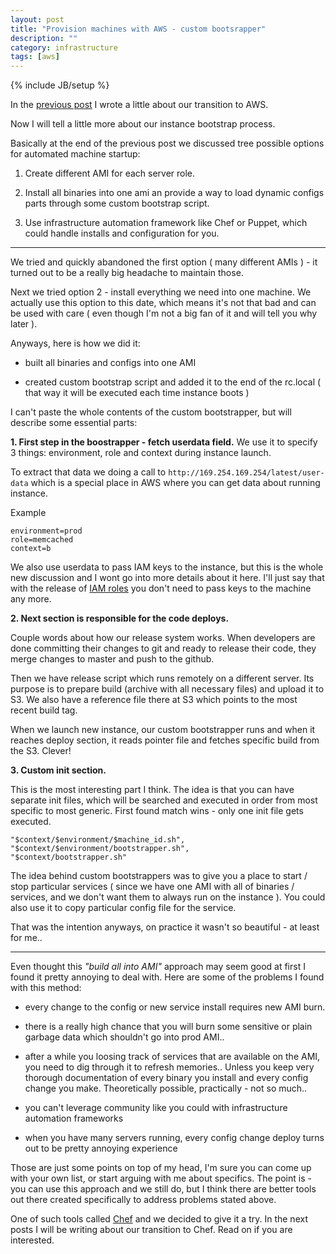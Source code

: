 ```yaml
---
layout: post
title: "Provision machines with AWS - custom bootsrapper"
description: ""
category: infrastructure
tags: [aws]
---
```

{% include JB/setup %}

In the [previous post](/infrastructure/2013/06/28/history-of-infrastructure-state-at-fastcompany/) I wrote a little about our transition to AWS.

Now I will tell a little more about our instance bootstrap process.

Basically at the end of the previous post we discussed tree possible options for automated machine startup:

1. Create different AMI for each server role.

2. Install all binaries into one ami an provide a way to load dynamic configs parts through some custom bootstrap script.

3. Use infrastructure automation framework like Chef or Puppet, which could handle installs and configuration for you.

---

We tried and quickly abandoned the first option ( many different AMIs ) - it turned out to be a really big headache to maintain those.

Next we tried option 2 - install everything we need into one machine. We actually use this option to this date, which means it's not that bad and can be used with care ( even though I'm not a big fan of it and will tell you why later ).

Anyways, here is how we did it:

* built all binaries and configs into one AMI

* created custom bootstrap script and added it to the end of the rc.local ( that way it will be executed each time instance boots )

I can't paste the whole contents of the custom bootstrapper, but will describe some essential parts:

**1. First step in the boostrapper - fetch userdata field.** We use it to specify 3 things: environment, role and context during instance launch. 

To extract that data we doing a call to `http://169.254.169.254/latest/user-data` which is a special place in AWS where you can get data about running instance.

Example

```
environment=prod
role=memcached
context=b
```

We also use userdata to pass IAM keys to the instance, but this is the whole new discussion and I wont go into more details about it here. I'll just say that with the release of [IAM roles](http://aws.amazon.com/about-aws/whats-new/2012/06/11/Announcing-IAM-Roles-for-EC2-instances/) you don't need to pass keys to the machine any more.

**2. Next section is responsible for the code deploys.**

Couple words about how our release system works. When developers are done committing their changes to git and ready to release their code, they merge changes to master and push to the github. 

Then we have release script which runs remotely on a different server. Its purpose is to prepare build (archive with all necessary files) and upload it to S3. We also have a reference file there at S3 which points to the most recent build tag.

When we launch new instance, our custom bootstrapper runs and when it reaches deploy section, it reads pointer file and fetches specific build from the S3. Clever! 

**3. Custom init section.**

This is the most interesting part I think. The idea is that you can have separate init files, which will be searched and executed in order from most specific to most generic. First found match wins - only one init file gets executed.

```
"$context/$environment/$machine_id.sh",
"$context/$environment/bootstrapper.sh",
"$context/bootstrapper.sh"
```

The idea behind custom bootstrappers was to give you a place to start / stop particular services ( since we have one AMI with all of binaries / services, and we don't want them to always run on the instance ). You could also use it to copy particular config file for the service. 

That was the intention anyways, on practice it wasn't so beautiful - at least for me..

---

Even thought this *"build all into AMI"* approach may seem good at first I found it pretty annoying to deal with. Here are some of the problems I found with this method:

* every change to the config or new service install requires new AMI burn. 

* there is a really high chance that you will burn some sensitive or plain garbage data which shouldn't go into prod AMI..

* after a while you loosing track of services that are available on the AMI, you need to dig through it to refresh memories.. Unless you keep very thorough documentation of every binary you install and every config change you make. Theoretically possible, practically - not so much..

* you can't leverage community like you could with infrastructure automation frameworks

* when you have many servers running, every config change deploy turns out to be pretty annoying experience

Those are just some points on top of my head, I'm sure you can come up with your own list, or start arguing with me about specifics. The point is - you can use this approach and we still do, but I think there are better tools out there created specifically to address problems stated above.

One of such tools called [Chef](http://www.opscode.com/chef/) and we decided to give it a try. In the next posts I will be writing about our transition to Chef. Read on if you are interested.
